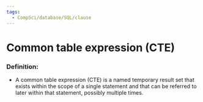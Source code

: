 ```yaml
---
tags:
  - CompSci/database/SQL/clause
---
```

# Common table expression (CTE)
### Definition:
- A common table expression (CTE) is a named temporary result set that exists within the scope of a single statement and that can be referred to later within that statement, possibly multiple times. 